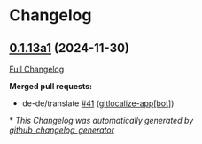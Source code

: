# Changelog

## [0.1.13a1](https://github.com/OpenVoiceOS/ovos-skill-alerts/tree/0.1.13a1) (2024-11-30)

[Full Changelog](https://github.com/OpenVoiceOS/ovos-skill-alerts/compare/0.1.12...0.1.13a1)

**Merged pull requests:**

- de-de/translate [\#41](https://github.com/OpenVoiceOS/ovos-skill-alerts/pull/41) ([gitlocalize-app[bot]](https://github.com/apps/gitlocalize-app))



\* *This Changelog was automatically generated by [github_changelog_generator](https://github.com/github-changelog-generator/github-changelog-generator)*

